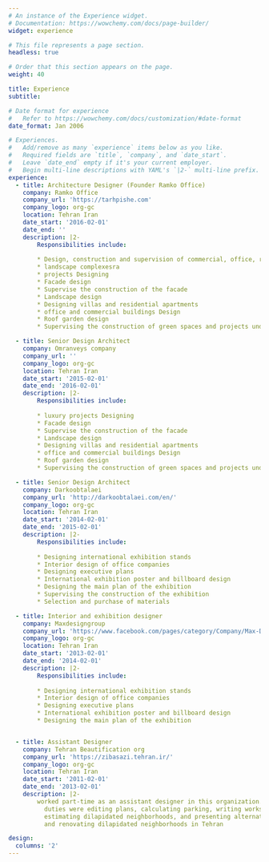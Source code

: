 ```yaml
---
# An instance of the Experience widget.
# Documentation: https://wowchemy.com/docs/page-builder/
widget: experience

# This file represents a page section.
headless: true

# Order that this section appears on the page.
weight: 40

title: Experience
subtitle:

# Date format for experience
#   Refer to https://wowchemy.com/docs/customization/#date-format
date_format: Jan 2006

# Experiences.
#   Add/remove as many `experience` items below as you like.
#   Required fields are `title`, `company`, and `date_start`.
#   Leave `date_end` empty if it's your current employer.
#   Begin multi-line descriptions with YAML's `|2-` multi-line prefix.
experience:
  - title: Architecture Designer (Founder Ramko Office)
    company: Ramko Office
    company_url: 'https://tarhpishe.com'
    company_logo: org-gc
    location: Tehran Iran
    date_start: '2016-02-01'
    date_end: ''
    description: |2-
        Responsibilities include:
        
        * Design, construction and supervision of commercial, office, residential and
        * landscape complexesra
        * projects Designing
        * Facade design
        * Supervise the construction of the facade
        * Landscape design
        * Designing villas and residential apartments
        * office and commercial buildings Design
        * Roof garden design
        * Supervising the construction of green spaces and projects under construction

  - title: Senior Design Architect
    company: Omranveys company
    company_url: ''
    company_logo: org-gc
    location: Tehran Iran
    date_start: '2015-02-01'
    date_end: '2016-02-01'
    description: |2-
        Responsibilities include:
        
        * luxury projects Designing
        * Facade design
        * Supervise the construction of the facade
        * Landscape design
        * Designing villas and residential apartments
        * office and commercial buildings Design
        * Roof garden design
        * Supervising the construction of green spaces and projects under construction

  - title: Senior Design Architect
    company: Darkoobtalaei
    company_url: 'http://darkoobtalaei.com/en/'
    company_logo: org-gc
    location: Tehran Iran
    date_start: '2014-02-01'
    date_end: '2015-02-01'
    description: |2-
        Responsibilities include:
        
        * Designing international exhibition stands
        * Interior design of office companies
        * Designing executive plans
        * International exhibition poster and billboard design
        * Designing the main plan of the exhibition
        * Supervising the construction of the exhibition
        * Selection and purchase of materials

  - title: Interior and exhibition designer
    company: Maxdesigngroup
    company_url: 'https://www.facebook.com/pages/category/Company/Max-Design-Group-115594888530631/'
    company_logo: org-gc
    location: Tehran Iran
    date_start: '2013-02-01'
    date_end: '2014-02-01'
    description: |2-
        Responsibilities include:
        
        * Designing international exhibition stands
        * Interior design of office companies
        * Designing executive plans
        * International exhibition poster and billboard design
        * Designing the main plan of the exhibition


  - title: Assistant Designer
    company: Tehran Beautification org
    company_url: 'https://zibasazi.tehran.ir/'
    company_logo: org-gc
    location: Tehran Iran
    date_start: '2011-02-01'
    date_end: '2013-02-01'
    description: |2-
        worked part-time as an assistant designer in this organization.And among my
          duties were editing plans, calculating parking, writing workshop and meter reports,
          estimating dilapidated neighborhoods, and presenting alternatives for beautifying
          and renovating dilapidated neighborhoods in Tehran

design:
  columns: '2'
---
```

